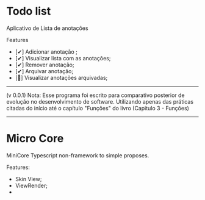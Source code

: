 # Todo list

Aplicativo de Lista de anotações

Features
- [✔] Adicionar anotação ;
- [✔] Visualizar lista com as anotações;
- [✔] Remover anotação;
- [✔] Arquivar anotação;
- [🍦] Visualizar anotações arquivadas;

---
(v 0.0.1)
Nota: Esse programa foi escrito para comparativo posterior de evolução no desenvolvimento de software. Utilizando apenas das práticas citadas do início até o capítulo "Funções" do livro (Capitulo 3 - Funções) 



---

# Micro Core
MiniCore Typescript non-framework to simple proposes.

Features: 
- Skin View;
- ViewRender;
- 